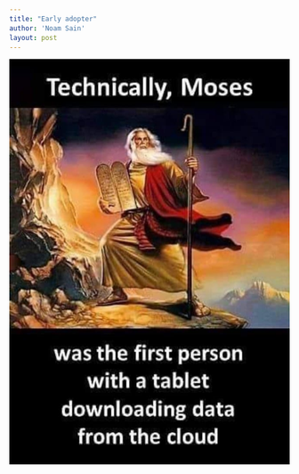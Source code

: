```yaml
---
title: "Early adopter"
author: 'Noam Sain'
layout: post
---
```


![Early adopter](/assets/2019/2019-03-moses.jpg "Early adopter")
